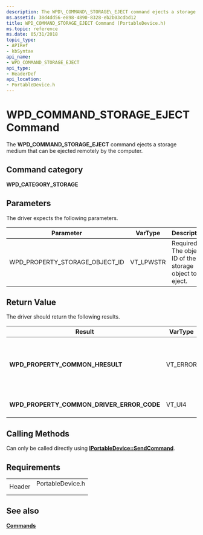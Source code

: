 ```yaml
---
description: The WPD\_COMMAND\_STORAGE\_EJECT command ejects a storage medium that can be ejected remotely by the computer.
ms.assetid: 38d4dd56-e898-4890-8328-eb2b03cdbd12
title: WPD_COMMAND_STORAGE_EJECT Command (PortableDevice.h)
ms.topic: reference
ms.date: 05/31/2018
topic_type: 
- APIRef
- kbSyntax
api_name: 
- WPD_COMMAND_STORAGE_EJECT
api_type: 
- HeaderDef
api_location: 
- PortableDevice.h
---
```


# WPD\_COMMAND\_STORAGE\_EJECT Command

The **WPD\_COMMAND\_STORAGE\_EJECT** command ejects a storage medium that can be ejected remotely by the computer.

## Command category

**WPD\_CATEGORY\_STORAGE**

## Parameters

The driver expects the following parameters.



| Parameter                          | VarType    | Description                                             |
|------------------------------------|------------|---------------------------------------------------------|
| WPD\_PROPERTY\_STORAGE\_OBJECT\_ID | VT\_LPWSTR | Required. The object ID of the storage object to eject. |



 

## Return Value

The driver should return the following results.



| Result                                         | VarType   | Description                                                                                                                                                                                                                                                                                                                                                                            |
|------------------------------------------------|-----------|----------------------------------------------------------------------------------------------------------------------------------------------------------------------------------------------------------------------------------------------------------------------------------------------------------------------------------------------------------------------------------------|
| **WPD\_PROPERTY\_COMMON\_HRESULT**             | VT\_ERROR | Required. An **HRESULT** that indicates success or failure to carry out the command. If the caller is making an invalid request, the driver should return **HRESULT\_FROM\_WIN32(ERROR\_NOT\_SUPPORTED)** and is not required to return any other result values. Error codes include [Windows Portable Devices error codes](error-constants.md) or any other appropriate error codes. |
| **WPD\_PROPERTY\_COMMON\_DRIVER\_ERROR\_CODE** | VT\_UI4   | Optional. A driver-specific error code. This is typically only used for driver testing, or if the driver, device, and client are all designed together.                                                                                                                                                                                                                                |



 

## Calling Methods

Can only be called directly using [**IPortableDevice::SendCommand**](/windows/desktop/api/PortableDeviceApi/nf-portabledeviceapi-iportabledevice-sendcommand).

## Requirements



|                   |                                                                                             |
|-------------------|---------------------------------------------------------------------------------------------|
| Header<br/> | <dl> <dt>PortableDevice.h</dt> </dl> |



## See also

<dl> <dt>

[**Commands**](commands.md)
</dt> </dl>

 

 




